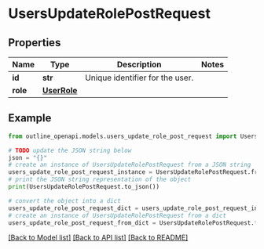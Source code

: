 # UsersUpdateRolePostRequest


## Properties

Name | Type | Description | Notes
------------ | ------------- | ------------- | -------------
**id** | **str** | Unique identifier for the user. | 
**role** | [**UserRole**](UserRole.md) |  | 

## Example

```python
from outline_openapi.models.users_update_role_post_request import UsersUpdateRolePostRequest

# TODO update the JSON string below
json = "{}"
# create an instance of UsersUpdateRolePostRequest from a JSON string
users_update_role_post_request_instance = UsersUpdateRolePostRequest.from_json(json)
# print the JSON string representation of the object
print(UsersUpdateRolePostRequest.to_json())

# convert the object into a dict
users_update_role_post_request_dict = users_update_role_post_request_instance.to_dict()
# create an instance of UsersUpdateRolePostRequest from a dict
users_update_role_post_request_from_dict = UsersUpdateRolePostRequest.from_dict(users_update_role_post_request_dict)
```
[[Back to Model list]](../README.md#documentation-for-models) [[Back to API list]](../README.md#documentation-for-api-endpoints) [[Back to README]](../README.md)


